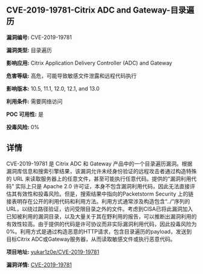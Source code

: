 ## CVE-2019-19781-Citrix ADC and Gateway-目录遍历

**漏洞编号:** CVE-2019-19781

**漏洞类型:** 目录遍历

**影响应用:** Citrix Application Delivery Controller (ADC) and Gateway

**危害等级:** 高危，可能导致敏感文件泄露和远程代码执行

**影响版本:** 10.5, 11.1, 12.0, 12.1, and 13.0

**利用条件:** 需要网络访问

**POC 可用性:** 是

**投毒风险:** 0%

## 详情

CVE-2019-19781 是 Citrix ADC 和 Gateway 产品中的一个目录遍历漏洞。根据漏洞库信息和搜索引擎结果，该漏洞允许未经身份验证的远程攻击者通过构造特殊的 URL 来读取服务器上的任意文件，甚至可能执行任意代码。提供的“漏洞利用代码” 实际上只是 Apache 2.0 许可证，本身不包含漏洞利用代码，因此无法直接评估其有效性和投毒风险。但是，搜索结果中指向的Packetstorm Security 上的链接表明存在公开的利用代码和利用方法。利用方式通常涉及构造包含“../”序列的URL，以绕过路径验证，访问受限目录之外的文件。考虑到CISA已将此漏洞加入已知被利用的漏洞目录，以及大量关于其在野利用的报告，可以推断出漏洞利用的有效性较高。由于提供的代码是许可协议而非实际漏洞利用代码，因此投毒风险为0%。利用方式是通过构造恶意的HTTP请求，包含目录遍历的payload，发送到目标Citrix ADC或Gateway服务器，从而读取敏感文件或执行恶意代码。

**项目地址:** [yukar1z0e/CVE-2019-19781](https://github.com/yukar1z0e/CVE-2019-19781)

**漏洞详情:** [CVE-2019-19781](https://nvd.nist.gov/vuln/detail/CVE-2019-19781)